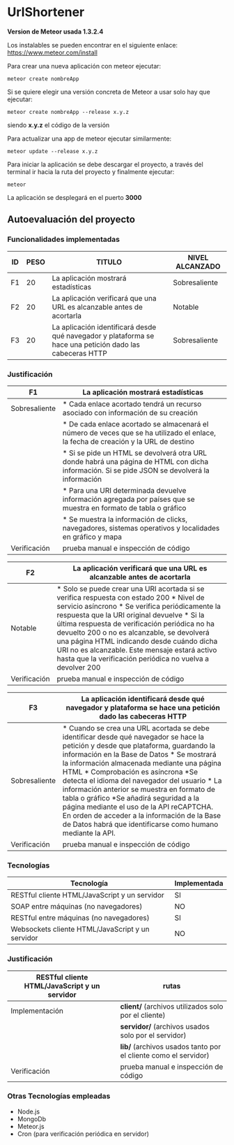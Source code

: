 # UrlShortener

**Version de Meteor usada 1.3.2.4**

Los instalables se pueden encontrar en el siguiente enlace:
https://www.meteor.com/install

Para crear una nueva aplicación con meteor ejecutar:

    meteor create nombreApp 

Si se quiere elegir una versión concreta de Meteor a usar solo hay que ejecutar:


    meteor create nombreApp --release x.y.z 

siendo **x.y.z** el código de la versión


Para actualizar una app de meteor ejecutar similarmente:

    meteor update --release x.y.z


Para iniciar la aplicación se debe descargar el proyecto, a través
del terminal ir hacia la ruta del proyecto y finalmente ejecutar:

    meteor

La aplicación se desplegará en el puerto **3000**

## Autoevaluación del proyecto

### Funcionalidades implementadas
ID | PESO | TITULO | NIVEL ALCANZADO
------------ | ------------- | ------------- | -------------
F1 | 20 | La aplicación mostrará estadísticas | Sobresaliente
F2 | 20 | La aplicación verificará que una URL es alcanzable antes de acortarla | Notable
F3 | 20 | La aplicación identificará desde qué navegador y plataforma se hace una petición dado las cabeceras HTTP | Sobresaliente

### Justificación
F1 | La aplicación mostrará estadísticas
------------ | -------------
Sobresaliente | * Cada enlace acortado tendrá un recurso asociado con información de su creación 
              | * De cada enlace acortado se almacenará el número de veces que se ha utilizado el enlace, la fecha de creación y la URL de destino 
              | * Si se pide un HTML se devolverá otra URL donde habrá una página de HTML con dicha información. Si se pide JSON se devolverá la información 
              | * Para una URI determinada devuelve información agregada por países que se muestra en formato de tabla o gráfico 
              | * Se muestra la información de clicks, navegadores, sistemas operativos y localidades en gráfico y mapa 
Verificación | prueba manual e inspección de código

F2 | La aplicación verificará que una URL es alcanzable antes de acortarla
------------ | -------------
Notable | * Solo se puede crear una URI acortada si se verifica respuesta con estado 200 * Nivel de servicio asíncrono * Se verifica periódicamente la respuesta que la URI original devuelve * Si la última respuesta de verificación periódica no ha devuelto 200 o no es alcanzable, se devolverá una página HTML indicando desde cuándo dicha URI no es alcanzable. Este mensaje estará activo hasta que la verificación periódica no vuelva a devolver 200
Verificación | prueba manual e inspección de código

F3 | La aplicación identificará desde qué navegador y plataforma se hace una petición dado las cabeceras HTTP
------------ | -------------
Sobresaliente | * Cuando se crea una URL acortada se debe identificar desde qué navegador se hace la petición y desde que plataforma, guardando la información en la Base de Datos * Se mostrará la información almacenada mediante una página HTML * Comprobación es asíncrona *Se detecta el idioma del navegador del usuario * La información anterior se muestra en formato de tabla o gráfico *Se añadirá seguridad a la página mediante el uso de la API reCAPTCHA. En orden de acceder a la información de la Base de Datos habrá que identificarse como humano mediante la API.
Verificación | prueba manual e inspección de código

### Tecnologías
Tecnología | Implementada 
------------ | ------------- 
RESTful cliente HTML/JavaScript y un servidor | SI
SOAP entre máquinas (no navegadores) | NO
RESTful entre máquinas (no navegadores) | SI
Websockets cliente HTML/JavaScript y un servidor | NO

### Justificación
RESTful cliente HTML/JavaScript y un servidor | rutas
------------ | ------------
Implementación | **client/** (archivos utilizados solo por el cliente)
               | **servidor/** (archivos usados solo por el servidor)
               | **lib/** (archivos usados tanto por el cliente como el servidor)
Verificación | 	prueba manual e inspección de código

### Otras Tecnologías empleadas
* Node.js
* MongoDb
* Meteor.js 
* Cron (para verificación periódica en servidor)
